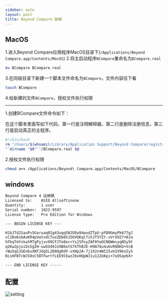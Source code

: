 ```yaml
---
sidebar: auto
layout: post
title: Beyond Compare 破解
---
```




## MacOS

1.进入Beyond Compare应用程序MacOS目录下(`/Applications/Beyond Compare.app/Contents/MacOS`)
2.将主启动程序`BCompare`重命名为`BCompare.real`

```bash
mv BCompare BCompare.real
```

3.在同级目录下新建一个脚本文件命名为`BCompare`，文件内容往下看

```bash
touch BCompare
```

4.给新建的文件`BCompare`，授权文件执行权限

---

1.创建BCompare文件命令如下：

在这个脚本里面写如下代码，第一行是注明解释器，第二行是删除注册信息，第三行是启动真正的主程序。

```bash
#!/bin/bash
rm "/Users/$(whoami)/Library/Application Support/Beyond Compare/registry.dat"
"`dirname "$0"`"/BCompare.real $@
```

2.授权文件执行权限

```perl
chmod a+x /Applications/Beyond\ Compare.app/Contents/MacOS/BCompare
```

## windows

```latex
Beyond Compare 4 註冊碼
Licensed to:    ASIO Allsoftinone
Quantity:       1 user
Serial number:  1822-9597
License type:   Pro Edition for Windows

--- BEGIN LICENSE KEY ---

H1bJTd2SauPv5Garuaq0Ig43uqq5NJOEw94wxdZTpU-pFB9GmyPk677gJ
vC1Ro6sbAvKR4pVwtxdCfuoZDb6hJ5bVQKqlfihJfSYZt-xVrVU27+0Ja
hFbqTmYskatMTgPyjvv99CF2Te8ec+Ys2SPxyZAF0YwOCNOWmsyqN5y9t
q2Kw2pjoiDs5gIH-uw5U49JzOB6otS7kThBJE-H9A76u4uUvR8DKb+VcB
rWu5qSJGEnbsXNfJdq5L2D8QgRdV-sXHp2A-7j1X2n4WIISvU1V9koIyS
NisHFBTcWJS0sC5BTFwrtfLEE9lEwz2bxHQpWJiu12ZeKpi+7oUSqebX+

--- END LICENSE KEY -----
```

## 配置

![setting](https://github.com/zeroNav/cdn/blob/master/beyoncompare_config.jpg?raw=true)